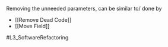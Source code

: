Removing the unneeded parameters, can be similar to/ done by 
- [[Remove Dead Code]]
- [[Move Field]]


#L3_SoftwareRefactoring 